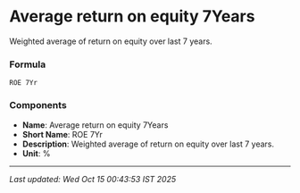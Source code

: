 # Average return on equity 7Years
Weighted average of return on equity over last 7 years.

### Formula
```text
ROE 7Yr
```


### Components
- **Name**: Average return on equity 7Years
- **Short Name**: ROE 7Yr
- **Description**: Weighted average of return on equity over last 7 years.
- **Unit**: %

---
*Last updated: Wed Oct 15 00:43:53 IST 2025*
